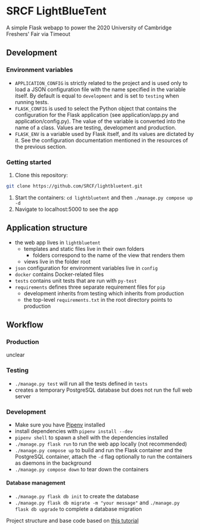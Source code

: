 # SRCF LightBlueTent

A simple Flask webapp to power the 2020 University of Cambridge Freshers' Fair via Timeout

## Development

### Environment variables

* `APPLICATION_CONFIG` is strictly related to the project and is used only to load a JSON configuration file with the name specified in the variable itself. By default is equal to `development` and is set to `testing` when running tests.
* `FLASK_CONFIG` is used to select the Python object that contains the configuration for the Flask application (see application/app.py and application/config.py). The value of the variable is converted into the name of a class. Values are testing, development and production.
* `FLASK_ENV` is a variable used by Flask itself, and its values are dictated by it. See the configuration documentation mentioned in the resources of the previous section.

### Getting started

1. Clone this repository:
  
```bash
git clone https://github.com/SRCF/lightbluetent.git
```

1. Start the containers: `cd lightbluetent` and then `./manage.py compose up -d`
1. Navigate to localhost:5000 to see the app

## Application structure

* the web app lives in `lightbluetent`
  * templates and static files live in their own folders
    * folders correspond to the name of the view that renders them
  * views live in the folder root
* `json` configuration for environment variables live in `config`
* `docker` contains Docker-related files
* `tests` contains unit tests that are run with `py-test`
* `requirements` defines three separate requirement files for `pip`
  * development inherits from testing which inherits from production
  * the top-level `requirements.txt` in the root directory points to production

## Workflow

### Production

unclear

### Testing

* `./manage.py test` will run all the tests defined in `tests`
* creates a temporary PostgreSQL database but does not run the full web server

### Development

* Make sure you have [Pipenv](https://pypi.org/project/pipenv/) installed
* install dependencies with `pipenv install --dev`
* `pipenv shell` to spawn a shell with the dependencies installed
* `./manage.py flask run` to run the web app locally (not recommended)
* `./manage.py compose up` to build and run the Flask container and the PostgreSQL container, attach the `-d` flag optionally to run the containers as daemons in the background
* `./manage.py compose down` to tear down the containers

#### Database management

* `./manage.py flask db init` to create the database
* `./manage.py flask db migrate -m "your message"` and `./manage.py flask db upgrade` to complete a database migration

Project structure and base code based on [this tutorial](https://www.thedigitalcatonline.com/blog/2020/07/06/flask-project-setup-tdd-docker-postgres-and-more-part-2/)
